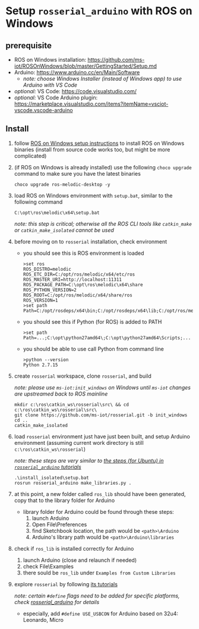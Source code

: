 # Setup `rosserial_arduino` with ROS on Windows

## prerequisite

- ROS on Windows installation: https://github.com/ms-iot/ROSOnWindows/blob/master/GettingStarted/Setup.md
- Arduino: https://www.arduino.cc/en/Main/Software
    - *note: choose Windows Installer (instead of Windows app) to use Arduino with VS Code*
- *optional:* VS Code: https://code.visualstudio.com/
- *optional:* VS Code Arduino plugin: https://marketplace.visualstudio.com/items?itemName=vsciot-vscode.vscode-arduino

## Install

1. follow [ROS on Windows setup instructions](https://github.com/ms-iot/ROSOnWindows/blob/master/GettingStarted/Setup.md) to install ROS on Windows binaries (install from source code works too, but might be more complicated)

2. (if ROS on Windows is already installed) use the following `choco upgrade` command to make sure you have the latest binaries
    ```
    choco upgrade ros-melodic-desktop -y
    ```

3. load ROS on Windows environment with `setup.bat`, similar to the following command
    ```
    C:\opt\ros\melodic\x64\setup.bat
    ```

    *note: this step is critical; otherwise all the ROS CLI tools like `catkin_make` or `catkin_make_isolated` cannot be used*

4. before moving on to `rosserial` installation, check environment
    - you should see this is ROS environment is loaded
        ```
        >set ros
        ROS_DISTRO=melodic
        ROS_ETC_DIR=C:/opt/ros/melodic/x64/etc/ros
        ROS_MASTER_URI=http://localhost:11311
        ROS_PACKAGE_PATH=C:\opt\ros\melodic\x64\share
        ROS_PYTHON_VERSION=2
        ROS_ROOT=C:/opt/ros/melodic/x64/share/ros
        ROS_VERSION=1
        >set path
        Path=C:/opt/rosdeps/x64\bin;C:/opt/rosdeps/x64\lib;C:/opt/ros/melodic/x64\bin;C:/opt/ros/melodic/x64\lib;...
        ```
    - you should see this if Python (for ROS) is added to PATH
        ```
        >set path
        Path=...;C:\opt\python27amd64\;C:\opt\python27amd64\Scripts;...
        ```
    - you should be able to use call Python from command line
        ```
        >python --version
        Python 2.7.15
        ```

5. create `rosserial` workspace, clone `rosserial`, and build

    *note: please use `ms-iot:init_windows` on Windows until `ms-iot` changes are upstreamed back to ROS mainline*
    ```
    mkdir c:\ros\catkin_ws\rosserial\src\ && cd c:\ros\catkin_ws\rosserial\src\
    git clone https://github.com/ms-iot/rosserial.git -b init_windows
    cd ..
    catkin_make_isolated
    ```

6. load `rosserial` environment just have just been built, and setup Arduino environment (assuming current work directory is still `c:\ros\catkin_ws\rosserial`)

    *note: these steps are very similar to [the steps (for Ubuntu) in `rosserial_arduino` tutorials](http://wiki.ros.org/rosserial_arduino/Tutorials/Arduino%20IDE%20Setup)*
    ```
    .\install_isolated\setup.bat
    rosrun rosserial_arduino make_libraries.py .
    ```

7. at this point, a new folder called `ros_lib` should have been generated, copy that to the library folder for Arduino
    - library folder for Arduino could be found through these steps:
        1. launch Arduino
        2. Open File\Preferences
        3. find Sketchbook location, the path would be `<path>\Arduino`
        4. Arduino's library path would be `<path>\Arduino\libraries`

8. check if `ros_lib` is installed correctly for Arduino
    1. launch Arduino (close and relaunch if needed)
    2. check File\Examples
    3. there sould be `ros_lib` under `Examples from Custom Libraries`

9. explore `rosserial` by following [its tutorials](http://wiki.ros.org/rosserial_arduino/Tutorials)

    *note: certain `#define` flags need to be added for specific platforms, check [rosserial_arduino](http://wiki.ros.org/rosserial_arduino) for details*
    - especially, add `#define USE_USBCON` for Arduino based on 32u4: Leonardo, Micro
